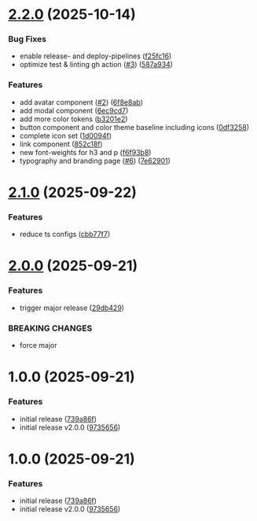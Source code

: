 # [2.2.0](https://github.com/ost-cas-fea-25-26/pp-design-system/compare/v2.1.0...v2.2.0) (2025-10-14)


### Bug Fixes

* enable release- and deploy-pipelines ([f25fc16](https://github.com/ost-cas-fea-25-26/pp-design-system/commit/f25fc162d635ee9452d758d054b72046f39001ad))
* optimize test & linting gh action ([#3](https://github.com/ost-cas-fea-25-26/pp-design-system/issues/3)) ([587a934](https://github.com/ost-cas-fea-25-26/pp-design-system/commit/587a934ab80fc36ccf5bdf2979bf28ed1996095f))


### Features

* add avatar component ([#2](https://github.com/ost-cas-fea-25-26/pp-design-system/issues/2)) ([6f8e8ab](https://github.com/ost-cas-fea-25-26/pp-design-system/commit/6f8e8abba1aac15ba86466f61660d95738ff2822))
* add modal component ([6ec9cd7](https://github.com/ost-cas-fea-25-26/pp-design-system/commit/6ec9cd7ccbc0eaf3ea300b9d6b9d1206e7163c48))
* add more color tokens ([b3201e2](https://github.com/ost-cas-fea-25-26/pp-design-system/commit/b3201e27dc8acaefd312ba3abe70cf91dcd0687c))
* button component and color theme baseline including icons ([0df3258](https://github.com/ost-cas-fea-25-26/pp-design-system/commit/0df32587e65c79aa4cd3f0ee58285d817341fc76))
* complete icon set ([1d0094f](https://github.com/ost-cas-fea-25-26/pp-design-system/commit/1d0094fa358bc17ffc0e4a7bb731466db9cbf71e))
* link component ([852c18f](https://github.com/ost-cas-fea-25-26/pp-design-system/commit/852c18fd38739e4e6f1eb1ca0eeb56819beadef5))
* new font-weights for h3 and p ([f6f93b8](https://github.com/ost-cas-fea-25-26/pp-design-system/commit/f6f93b8746621cd731a92f96510e05e519284433))
* typography and branding page ([#6](https://github.com/ost-cas-fea-25-26/pp-design-system/issues/6)) ([7e62901](https://github.com/ost-cas-fea-25-26/pp-design-system/commit/7e62901986ee77d44ccf6e3858ddd9f411eac352))

# [2.1.0](https://github.com/ost-cas-fea-25-26/pp-design-system/compare/v2.0.0...v2.1.0) (2025-09-22)


### Features

* reduce ts configs ([cbb77f7](https://github.com/ost-cas-fea-25-26/pp-design-system/commit/cbb77f781b5a8ebcb02ef37154bcf6b10a863059))

# [2.0.0](https://github.com/ost-cas-fea-25-26/pp-design-system/compare/v1.0.0...v2.0.0) (2025-09-21)


### Features

* trigger major release ([29db429](https://github.com/ost-cas-fea-25-26/pp-design-system/commit/29db4296a42ce4fdd487615c354484e56c6e908c))


### BREAKING CHANGES

* force major

# 1.0.0 (2025-09-21)

### Features

- initial release ([739a86f](https://github.com/ost-cas-fea-25-26/pp-design-system/commit/739a86f7841a0e17abec1aa17d3f1d9699e9f0ab))
- initial release v2.0.0 ([9735656](https://github.com/ost-cas-fea-25-26/pp-design-system/commit/9735656b4667c58353c948a55e7daac541760b97))

# 1.0.0 (2025-09-21)

### Features

- initial release ([739a86f](https://github.com/ost-cas-fea-25-26/pp-design-system/commit/739a86f7841a0e17abec1aa17d3f1d9699e9f0ab))
- initial release v2.0.0 ([9735656](https://github.com/ost-cas-fea-25-26/pp-design-system/commit/9735656b4667c58353c948a55e7daac541760b97))
